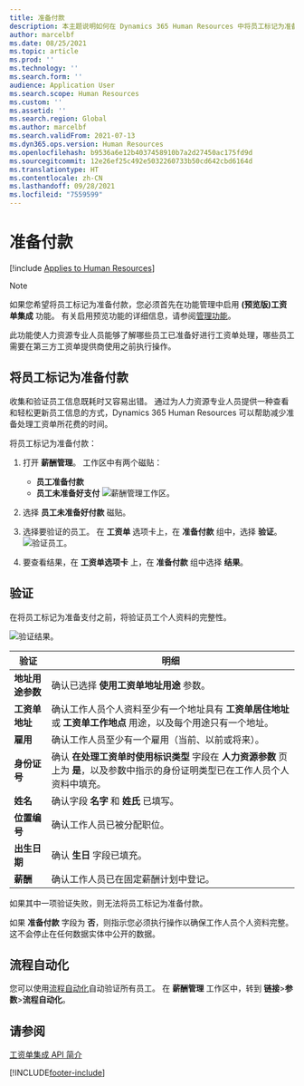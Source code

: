 ```yaml
---
title: 准备付款
description: 本主题说明如何在 Dynamics 365 Human Resources 中将员工标记为准备付款。
author: marcelbf
ms.date: 08/25/2021
ms.topic: article
ms.prod: ''
ms.technology: ''
ms.search.form: ''
audience: Application User
ms.search.scope: Human Resources
ms.custom: ''
ms.assetid: ''
ms.search.region: Global
ms.author: marcelbf
ms.search.validFrom: 2021-07-13
ms.dyn365.ops.version: Human Resources
ms.openlocfilehash: b9536a6e12b4037458910b7a2d27450ac175fd9d
ms.sourcegitcommit: 12e26ef25c492e5032260733b50cd642cbd6164d
ms.translationtype: HT
ms.contentlocale: zh-CN
ms.lasthandoff: 09/28/2021
ms.locfileid: "7559599"
---
```

# <a name="ready-to-pay"></a>准备付款

[!include [Applies to Human Resources](../includes/applies-to-hr.md)]

> [!NOTE]
> 如果您希望将员工标记为准备付款，您必须首先在功能管理中启用 **(预览版)工资单集成** 功能。 有关启用预览功能的详细信息，请参阅[管理功能](hr-admin-manage-features.md)。

此功能使人力资源专业人员能够了解哪些员工已准备好进行工资单处理，哪些员工需要在第三方工资单提供商使用之前执行操作。

## <a name="mark-employee-as-ready-to-pay"></a>将员工标记为准备付款

收集和验证员工信息既耗时又容易出错。 通过为人力资源专业人员提供一种查看和轻松更新员工信息的方式，Dynamics 365 Human Resources 可以帮助减少准备处理工资单所花费的时间。

将员工标记为准备付款：

1. 打开 **薪酬管理**。 工作区中有两个磁贴： 
    - **员工准备付款**
    - **员工未准备好支付**
    ![薪酬管理工作区。](./media/hr-ready-to-pay-1-workspace.png)

2. 选择 **员工未准备好付款** 磁贴。

3. 选择要验证的员工。 在 **工资单** 选项卡上，在 **准备付款** 组中，选择 **验证**。
    ![验证员工。](./media/hr-ready-to-pay-2-validate.png)

4. 要查看结果，在 **工资单选项卡** 上，在 **准备付款** 组中选择 **结果**。

## <a name="validation"></a>验证

在将员工标记为准备支付之前，将验证员工个人资料的完整性。

![验证结果。](./media/hr-ready-to-pay-3-results.png)

| 验证 | 明细 |
| --- | --- |
| **地址用途参数** | 确认已选择 **使用工资单地址用途** 参数。 |
| **工资单地址** | 确认工作人员个人资料至少有一个地址具有 **工资单居住地址** 或 **工资单工作地点** 用途，以及每个用途只有一个地址。 |
| **雇用** | 确认工作人员至少有一个雇用（当前、以前或将来）。 |
| **身份证号** | 确认 **在处理工资单时使用标识类型** 字段在 **人力资源参数** 页上为 **是**，以及参数中指示的身份证明类型已在工作人员个人资料中填充。 |
| **姓名** | 确认字段 **名字** 和 **姓氏** 已填写。|
| **位置编号** | 确认工作人员已被分配职位。 |
| **出生日期** | 确认 **生日** 字段已填充。 |
| **薪酬** | 确认工作人员已在固定薪酬计划中登记。 |

如果其中一项验证失败，则无法将员工标记为准备付款。

如果 **准备付款** 字段为 **否**，则指示您必须执行操作以确保工作人员个人资料完整。 这不会停止在任何数据实体中公开的数据。 

## <a name="process-automation"></a>流程自动化

您可以使用[流程自动化](/dynamics365/fin-ops-core/dev-itpro/sysadmin/process-automation)自动验证所有员工。 在 **薪酬管理** 工作区中，转到 **链接**\>**参数**\>**流程自动化**。

## <a name="see-also"></a>请参阅

[工资单集成 API 简介](hr-admin-integration-payroll-api-introduction.md)<br>

[!INCLUDE[footer-include](../includes/footer-banner.md)]
